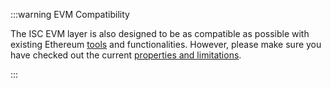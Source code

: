 :::warning EVM Compatibility

The ISC EVM layer is also designed to be as compatible as possible with existing Ethereum
[tools](../getting-started/tools.mdx) and functionalities. However, please make sure you have checked out the current
[properties and limitations](../getting-started/compatibility.md).

:::